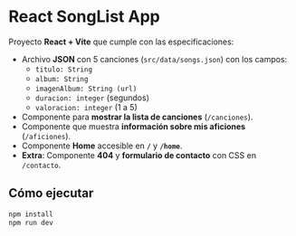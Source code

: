 # React SongList App

Proyecto **React + Vite** que cumple con las especificaciones:

- Archivo **JSON** con 5 canciones (`src/data/songs.json`) con los campos:
  - `titulo: String`
  - `album: String`
  - `imagenAlbum: String (url)`
  - `duracion: integer` (segundos)
  - `valoracion: integer` (1 a 5)
- Componente para **mostrar la lista de canciones** (`/canciones`).
- Componente que muestra **información sobre mis aficiones** (`/aficiones`).
- Componente **Home** accesible en **`/`** y **`/home`**.
- **Extra**: Componente **404** y **formulario de contacto** con CSS en `/contacto`.

## Cómo ejecutar

```bash
npm install
npm run dev
```

